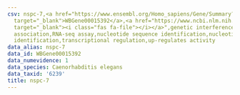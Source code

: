 ```yaml
---
csv: nspc-7,<a href="https://www.ensembl.org/Homo_sapiens/Gene/Summary?db=core;g=WBGene00015392"
  target="_blank">WBGene00015392</a>,<a href="https://www.ncbi.nlm.nih.gov/pubmed/27496166"
  target="_blank"><i class="fas fa-file"></i></a>",genetic interference,functional
  association,RNA-seq assay,nucleotide sequence identification,nucleotide sequence
  identification,transcriptional regulation,up-regulates activity
data_alias: nspc-7
data_id: WBGene00015392
data_numevidence: 1
data_species: Caenorhabditis elegans
data_taxid: '6239'
title: nspc-7
---
```

